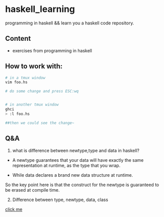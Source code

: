 # haskell_learning
programming in haskell &amp;&amp; learn you a haskell code repository.

## Content

* exercises from programming in haskell


## How to work with:

```bash
# in a tmux window
vim foo.hs

# do some change and press ESC:wq


# in another tmux window
ghci
> :l foo.hs

##then we could see the change~

```

## Q&A

1. what is difference between newtype,type and data in haskell?

- A newtype guarantees that your data will have exactly the same representation at runtime, as the type that you wrap.


- While data declares a brand new data structure at runtime.

So the key point here is that the construct for the newtype is guaranteed to be erased at compile time.


2. Difference between type, newtype, data, class

[click me](./docs/differences_type_newtype_data_class.md)
